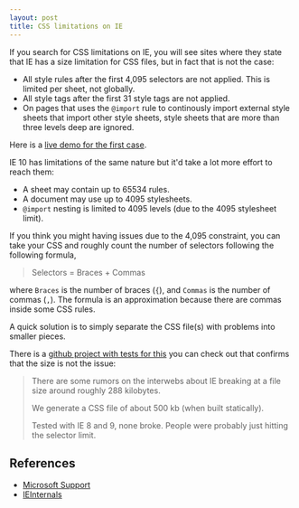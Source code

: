 ```yaml
---
layout: post
title: CSS limitations on IE
---
```


If you search for CSS limitations on IE, you will see sites where they state that IE has a size limitation for CSS files, but in fact that is not the case:

- All style rules after the first 4,095 selectors are not applied. This is limited per sheet, not globally.
- All style tags after the first 31 style tags are not applied.
- On pages that uses the `@import` rule to continously import external style sheets that import other style sheets, style sheets that are more than three levels deep are ignored.

Here is a [live demo for the first case](http://demos.telerik.com/testcases/4095issues.html).

IE 10 has limitations of the same nature but it'd take a lot more effort to reach them:

- A sheet may contain up to 65534 rules.
- A document may use up to 4095 stylesheets.
- `@import` nesting is limited to 4095 levels (due to the 4095 stylesheet limit).

If you think you might having issues due to the 4,095 constraint, you can take your CSS and roughly count the number of selectors following the following formula,

> Selectors = Braces + Commas

where `Braces` is the number of braces (`{`), and `Commas` is the number of commas (`,`). The formula is an approximation because there are commas inside some CSS rules.

A quick solution is to simply separate the CSS file(s) with problems into smaller pieces.

There is a [github project with tests for this](https://github.com/makandra/ie-css-test) you can check out that confirms that the size is not the issue:

> There are some rumors on the interwebs about IE breaking at a file size around roughly 288 kilobytes.
>
> We generate a CSS file of about 500 kb (when built statically).
>
> Tested with IE 8 and 9, none broke. People were probably just hitting the selector limit.

## References

- [Microsoft Support](http://support.microsoft.com/kb/262161)
- [IEInternals](http://blogs.msdn.com/b/ieinternals/archive/2011/05/14/10164546.aspx)
